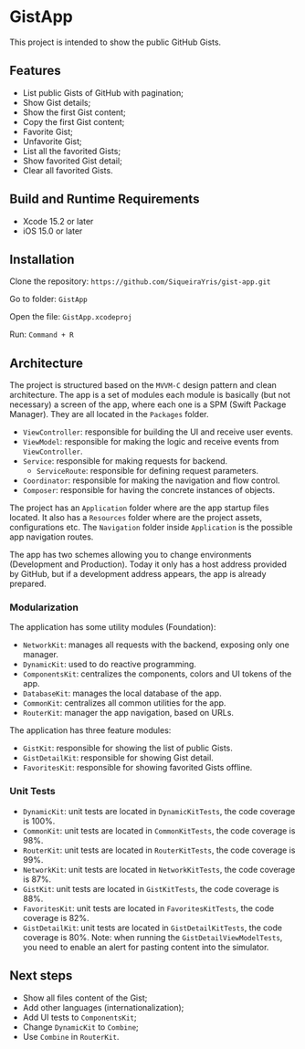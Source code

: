 # GistApp

This project is intended to show the public GitHub Gists.

## Features

- List public Gists of GitHub with pagination;
- Show Gist details;
- Show the first Gist content;
- Copy the first Gist content;
- Favorite Gist;
- Unfavorite Gist;
- List all the favorited Gists;
- Show favorited Gist detail;
- Clear all favorited Gists.

## Build and Runtime Requirements

- Xcode 15.2 or later
- iOS 15.0 or later

## Installation

Clone the repository:
`https://github.com/SiqueiraYris/gist-app.git`

Go to folder:
`GistApp`

Open the file:
`GistApp.xcodeproj`

Run:
`Command + R`

## Architecture

The project is structured based on the `MVVM-C` design pattern and clean architecture. The app is a set of modules each module is basically (but not necessary) a screen of the app, where each one is a SPM (Swift Package Manager). They are all located in the `Packages` folder.

- `ViewController`: responsible for building the UI and receive user events.
- `ViewModel`: responsible for making the logic and receive events from `ViewController`.
- `Service`: responsible for making requests for backend.
    - `ServiceRoute`: responsible for defining request parameters.
- `Coordinator`: responsible for making the navigation and flow control.
- `Composer`: responsible for having the concrete instances of objects.

The project has an `Application` folder where are the app startup files located. It also has a `Resources` folder where are the project assets, configurations etc. The `Navigation` folder inside `Application` is the possible app navigation routes.

The app has two schemes allowing you to change environments (Development and Production). Today it only has a host address provided by GitHub, but if a development address appears, the app is already prepared.

### Modularization

The application has some utility modules (Foundation):
- `NetworkKit`: manages all requests with the backend, exposing only one manager.
- `DynamicKit`: used to do reactive programming.
- `ComponentsKit`: centralizes the components, colors and UI tokens of the app.
- `DatabaseKit`: manages the local database of the app.
- `CommonKit`: centralizes all common utilities for the app.
- `RouterKit`: manager the app navigation, based on URLs.

The application has three feature modules:
- `GistKit`: responsible for showing the list of public Gists.
- `GistDetailKit`: responsible for showing Gist detail.
- `FavoritesKit`: responsible for showing favorited Gists offline.

### Unit Tests

- `DynamicKit`: unit tests are located in `DynamicKitTests`, the code coverage is 100%.
- `CommonKit`:  unit tests are located in `CommonKitTests`, the code coverage is 98%.
- `RouterKit`: unit tests are located in `RouterKitTests`, the code coverage is 99%.
- `NetworkKit`: unit tests are located in `NetworkKitTests`, the code coverage is 87%.
- `GistKit`: unit tests are located in `GistKitTests`, the code coverage is 88%.
- `FavoritesKit`: unit tests are located in `FavoritesKitTests`, the code coverage is 82%.
- `GistDetailKit`: unit tests are located in `GistDetailKitTests`, the code coverage is 80%. Note: when running the `GistDetailViewModelTests`, you need to enable an alert for pasting content into the simulator.

## Next steps

- Show all files content of the Gist;
- Add other languages (internationalization);
- Add UI tests to `ComponentsKit`;
- Change `DynamicKit` to `Combine`;
- Use `Combine` in `RouterKit`.
